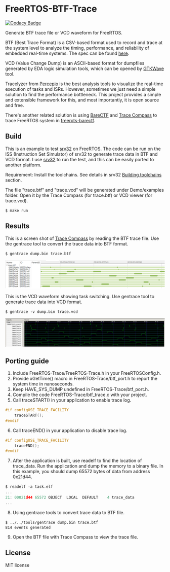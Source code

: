 # FreeRTOS-BTF-Trace

[![Codacy Badge](https://app.codacy.com/project/badge/Grade/f952ae549fe94c2b88401a2cf935359b)](https://www.codacy.com/gh/kuopinghsu/FreeRTOS-BTF-Trace/dashboard?utm_source=github.com&amp;utm_medium=referral&amp;utm_content=kuopinghsu/FreeRTOS-BTF-Trace&amp;utm_campaign=Badge_Grade)

Generate BTF trace file or VCD waveform for FreeRTOS.

BTF (Best Trace Format) is a CSV-based format used to record and trace at the system level to analyze the timing, performance, and reliability of embedded real-time systems. The spec can be found [here](https://assets.vector.com/cms/content/products/TA_Tool_Suite/Docs/BTF_Specification.pdf).

VCD (Value Change Dump) is an ASCII-based format for dumpfiles generated by EDA logic simulation tools, which can be opened by [GTKWave](http://gtkwave.sourceforge.net) tool.

Tracelyzer from [Percepio](https://percepio.com/tracealyzer/) is the best analysis tools to visualize the real-time execution of tasks and ISRs. However, sometimes we just need a simple solution to find the performance bottleneck. This project provides a simple and extensible framework for this, and most importantly, it is open source and free.

There's another related solution is using [BareCTF](https://barectf.org/) and [Trace Compass](https://www.eclipse.org/tracecompass/) to trace FreeRTOS system in [freerots-barectf](https://github.com/gpollo/freertos-barectf).

## Build

This is an example to test [srv32](https://github.com/kuopinghsu/srv32) on FreeRTOS. The code can be run on the ISS (Instruction Set Simulator) of srv32 to generate trace data in BTF and VCD format. I use [srv32](https://github.com/kuopinghsu/srv32) to run the test, and this can be easily ported to another platform.

Requirement: Install the toolchains. See details in srv32 [Building toolchains](https://github.com/kuopinghsu/srv32#building-toolchains) section.

The file "trace.btf" and "trace.vcd" will be generated under Demo/examples folder. Open it by the Trace Compass (for trace.btf) or VCD viewer (for trace.vcd).

    $ make run

## Results

This is a screen shot of [Trace Compass](https://www.eclipse.org/tracecompass/) by reading the BTF trace file. Use the gentrace tool to convert the trace data into BTF format.

    $ gentrace dump.bin trace.btf

<img src="images/trace-compass.png" alt="trace-compass" width=640>

This is the VCD waveform showing task switching. Use gentrace tool to generate trace data into VCD format.

    $ gentrace -v dump.bin trace.vcd

<img src="images/vcd.png" alt="vcd" width=640>

## Porting guide

1.  Include FreeRTOS-Trace/FreeRTOS-Trace.h in your FreeRTOSConfig.h.
2.  Provide xGetTime() macro in FreeRTOS-Trace/btf_port.h to report the system time in nanoseconds.
3.  Keep HAVE_SYS_DUMP undefined in FreeRTOS-Trace/btf_port.h.
4.  Compile the code FreeRTOS-Trace/btf_trace.c with your project.
5.  Call traceSTART() in your application to enable trace log.
```c
#if configUSE_TRACE_FACILITY
    traceSTART();
#endif
```
6.  Call traceEND() in your application to disable trace log.
```c
#if configUSE_TRACE_FACILITY
    traceEND();
#endif
```
7.  After the application is built, use readelf to find the location of trace_data. Run the application and dump the memory to a binary file. In this example, you should dump 65572 bytes of data from address 0x21d44.
```c
$ readelf -a task.elf
...
21: 00021d44 65572 OBJECT  LOCAL  DEFAULT    4 trace_data
...
```
8.  Using gentrace tools to convert trace data to BTF file.
```
$ ../../tools/gentrace dump.bin trace.btf
814 events generated
```
9.  Open the BTF file with Trace Compass to view the trace file.

## License

MIT license
